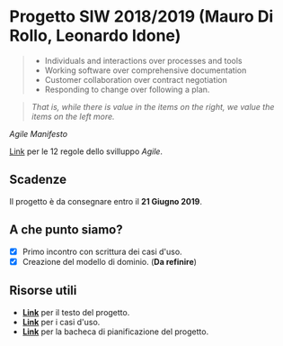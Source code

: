 # Progetto SIW 2018/2019 (Mauro Di Rollo, Leonardo Idone)

> * Individuals and interactions over processes and tools
> * Working software over comprehensive documentation
> * Customer collaboration over contract negotiation
> * Responding to change over following a plan.

> *That is, while there is value in the items on
the right, we value the items on the left more.*

*Agile Manifesto*

[Link](https://agilemanifesto.org/principles.html) per le 12 regole dello svilluppo *Agile*.

## Scadenze
Il progetto è da consegnare entro il **21 Giugno 2019**.

## A che punto siamo?
- [x] Primo incontro con scrittura dei casi d'uso.
- [x] Creazione del modello di dominio. (**Da refinire**)

## Risorse utili
* **[Link](https://uniroma3-my.sharepoint.com/:p:/g/personal/pmerialdo_os_uniroma3_it/EWquRO72NQhIkXoXdv0Z2PkBE4swwAwqqLUYSjVex2T-lQ?rtime=k-o01Y_e1kg)** per il testo del progetto.
* **[Link](https://docs.google.com/document/d/1zWzz7bv0yzQxsciJGQ69k-eHZYzNhOUFQj2ZqBs2tws/edit)** per i casi d'uso.
* **[Link](https://trello.com/progettosiw)** per la bacheca di pianificazione del progetto.
